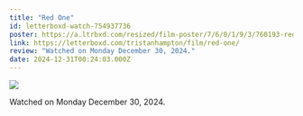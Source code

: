 ```yaml
---
title: "Red One"
id: letterboxd-watch-754937736
poster: https://a.ltrbxd.com/resized/film-poster/7/6/0/1/9/3/760193-red-one-0-600-0-900-crop.jpg?v=b0fe4428fb
link: https://letterboxd.com/tristanhampton/film/red-one/
review: "Watched on Monday December 30, 2024."
date: 2024-12-31T00:24:03.000Z
---
```

 <p><img src="https://a.ltrbxd.com/resized/film-poster/7/6/0/1/9/3/760193-red-one-0-600-0-900-crop.jpg?v=b0fe4428fb"/></p> <p>Watched on Monday December 30, 2024.</p>